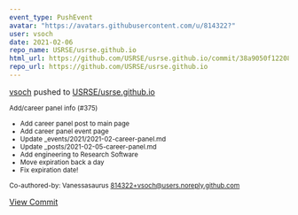 ```yaml
---
event_type: PushEvent
avatar: "https://avatars.githubusercontent.com/u/814322?"
user: vsoch
date: 2021-02-06
repo_name: USRSE/usrse.github.io
html_url: https://github.com/USRSE/usrse.github.io/commit/38a9050f12208a0a9da7e38a3f66cf355b2ff15c
repo_url: https://github.com/USRSE/usrse.github.io
---
```


<a href='https://github.com/vsoch' target='_blank'>vsoch</a> pushed to <a href='https://github.com/USRSE/usrse.github.io' target='_blank'>USRSE/usrse.github.io</a>

<small>Add/career panel info (#375)

* Add career panel post to main page
* Add career panel event page
* Update _events/2021/2021-02-career-panel.md
* Update _posts/2021-02-05-career-panel.md
* Add engineering to Research Software
* Move expiration back a day
* Fix expiration date!

Co-authored-by: Vanessasaurus <814322+vsoch@users.noreply.github.com></small>

<a href='https://github.com/USRSE/usrse.github.io/commit/38a9050f12208a0a9da7e38a3f66cf355b2ff15c' target='_blank'>View Commit</a>